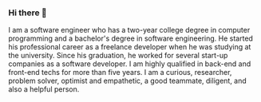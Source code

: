 ### Hi there 👋

I am a software engineer who has a two-year college degree in computer programming and a bachelor's degree in software engineering. He started his professional career as a freelance developer when he was studying at the university. Since his graduation, he worked for several start-up companies as a software developer. I am highly qualified in back-end and front-end techs for more than five years. I am a curious, researcher, problem solver, optimist and empathetic, a good teammate, diligent, and also a helpful person.

<!--
**emresandikci/emresandikci** is a ✨ _special_ ✨ repository because its `README.md` (this file) appears on your GitHub profile.

- 🔭  I’m currently working on [finedinemenu.com](http://finedinemenu.com)
- 📫  How to reach me: me@emresandikci.com

BTW ... To know more about me [please check my website ⇒](https://emresandikci.com/)
